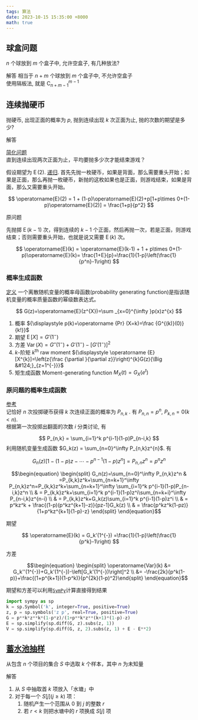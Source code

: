 ```yaml
---
tags: 算法
date: 2023-10-15 15:35:00 +8000
math: true
---
```


## 球盒问题
$n$ 个球放到 $m$ 个盒子中, 允许空盒子, 有几种放法?

解答
相当于 $n+m$ 个球放到 $m$ 个盒子中, 不允许空盒子  
使用隔板法, 就是 $\operatorname{C}_{n+m-1}^{m-1}$

## 连续抛硬币
抛硬币, 出现正面的概率为 $p$, 抛到连续出现 $k$ 次正面为止, 抛的次数的期望是多少?

解答

[简化问题](http://www.cnblogs.com/atyuwen/archive/2010/09/12/coin.html)  
直到连续出现两次正面为止，平均要抛多少次才能结束游戏？

假设期望为 $\operatorname{E}(2)$. [递归](https://groups.google.com/g/pongba/c/-T3eVnPopsk/m/HDG3eSHEeIsJ). 首先先抛一枚硬币，如果是背面，那么需要重头开始；如果是正面，那么再抛一枚硬币，新抛的这枚如果也是正面，则游戏结束，如果是背面，那么又需要重头开始。

$$ \operatorname{E}(2) = 1 + (1-p)\operatorname{E}(2)+p[1+p\times 0+(1-p)\operatorname{E}(2)] = \frac{1+p}{p^2} $$

原问题  

先抛掷 $\operatorname{E}(k-1)$ 次，得到连续的 $k-1$ 个正面，然后再抛一次，若是正面，则游戏结束；否则需要重头开始，也就是说又需要 $\operatorname{E}(k)$ 次。

$$ \operatorname{E}(k) = \operatorname{E}(k-1) + 1 + p\times 0+(1-p)\operatorname{E}(k)= \frac{1+E}{p}=\frac{1}{1-p}\left(\frac{1}{p^n}-1\right) $$

### 概率生成函数
[定义](https://zh.wikipedia.org/wiki/概率母函数) 一个离散随机变量的概率母函数(probability generating function)是指该随机变量的概率质量函数的幂级数表达式。

$$ G(z)=\operatorname{E}(z^{X})=\sum _{x=0}^{\infty }p(x)z^{x} $$
1. 概率 ${\displaystyle p(k)=\operatorname {Pr} (X=k)=\frac {G^{(k)}(0)}{k!}}$
2. 期望 $\displaystyle \operatorname {E} [X]=G'(1^{-})$
3. 方差 $\operatorname {Var} (X)=G''(1^{-})+G'(1^{-})-\left[G'(1^{-})\right]^{2}$
4. $k$-阶矩 _k_<sup>th</sup> raw moment ${\displaystyle \operatorname {E} [X^{k}]=\left(z{\frac {\partial }{\partial z}}\right)^{k}G(z){\Big &#124;}_{z=1^{-}}}$
5. 矩生成函数 Moment-generating function $M_{X}(t)=\displaystyle G_{X}(e^{t})$

### 原问题的概率生成函数
[参考](https://zhuanlan.zhihu.com/p/486722668)  
记恰好 $n$ 次投掷硬币获得 $k$ 次连续正面的概率为 $P_{n,k}$ . 有 $P_{n,n}=p^n$, $P_{k,n}=0(k<n)$.  
根据第一次投掷出翻面的次数 $i$ 分类讨论, 有

$$ P_{n,k} = \sum_{i=1}^k p^{i-1}(1-p)P_{n-i,k} $$
利用随机变量生成函数 $G_k(z) = \sum_{n=0}^\infty P_{n,k}z^{n}$. 有

$$ G_n(z)[1-(1-p)z-\cdots-p^{n-1}(1-p)z^n]=P_{n,n}z^n=p^nz^n $$

$$\begin{equation}
\begin{split}
G_n(z)=\sum_{n=0}^\infty P_{n,k}z^n & =P_{k,k}z^k+\sum_{n=k+1}^\infty P_{n,k}z^n=P_{k,k}z^k+\sum_{n=k+1}^\infty \sum_{i=1}^k p^{i-1}(1-p)P_{n-i,k}z^n \\
& = P_{k,k}z^k+\sum_{i=1}^k p^{i-1}(1-p)z^i\sum_{n=k+i}^\infty P_{n-i,k}z^{n-i} \\
& = P_{k,k}z^k+G_k(z)\sum_{i=1}^k p^{i-1}(1-p)z^i \\
& = p^kz^k + \frac{(1-p)(p^kz^{k+1}-z)}{pz-1}G_k(z) \\
& = \frac{p^kz^k(1-pz)}{1+p^kz^{k+1}(1-p)-z}
\end{split}
\end{equation}$$

期望

$$ \operatorname{E}(k) = G_k'(1^{-}) =\frac{1}{1-p}\left(\frac{1}{p^k}-1\right) $$

方差

$$\begin{equation}
\begin{split} \operatorname{Var}(k) &= G_k''(1^{-})+G_k'(1^{-})-\left[G_k'(1^{-})\right]^2 \\
&= -\frac{2k}{p^k(1-p)}+\frac{(1+p^{k+1})(1-p^k)}{p^{2k}(1-p)^2}\end{split}
\end{equation}$$

期望和方差可以利用[`SymPy`](https://docs.sympy.org/latest/reference/public/basics/index.html)计算直接得到结果
```python
import sympy as sp
k = sp.Symbol('k', integer=True, positive=True)
z, p = sp.symbols('z p', real=True, positive=True)
G = p**k*z**k*(1-p*z)/(1+p**k*z**(k+1)*(1-p)-z)
E = sp.simplify(sp.diff(G, z).subs(z, 1))
V = sp.simplify(sp.diff(G, z, 2).subs(z, 1) + E - E**2)
```

## [蓄水池抽样](https://zh.wikipedia.org/wiki/蓄水池抽样)
从包含 $n$ 个项目的集合 $S$ 中选取 $k$ 个样本，其中 $n$ 为未知量

解答

1. 从 $S$ 中抽取首 $k$ 项放入「水塘」中
2. 对于每一个 $S[j] (j\ge k)$ 项：
    1. 随机产生一个范围从 0 到 $j$ 的整数 $r$
    2. 若 $r<k$ 则把水塘中的 $r$ 项换成 $S[j]$ 项
